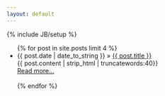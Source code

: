 ```yaml
---
layout: default
---
```

{% include JB/setup %}
<ul >
    {% for post in site.posts limit 4 %}
    <li><span>{{ post.date | date_to_string }}</span> &raquo; <a href="{{ post.url }}">{{ post.title }}</a></li>
        {{ post.content | strip_html | truncatewords:40}}<br>
            <a href="{{ post.url }}">Read more...</a><br><br>
    {% endfor %}
</ul>